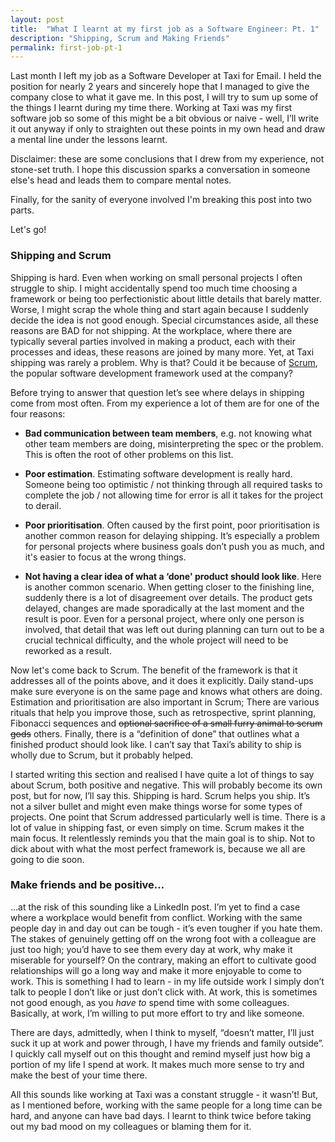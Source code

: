 ```yaml
---
layout: post
title:  "What I learnt at my first job as a Software Engineer: Pt. 1"
description: "Shipping, Scrum and Making Friends"
permalink: first-job-pt-1
---
```

Last month I left my job as a Software Developer at Taxi for Email. I held the position for nearly 2 years and sincerely hope that I managed to give the company close to what it gave me. In this post, I will try to sum up some of the things I learnt during my time there. Working at Taxi was my first software job so some of this might be a bit obvious or naive - well, I’ll write it out anyway if only to straighten out these points in my own head and draw a mental line under the lessons learnt.  

Disclaimer: these are some conclusions that I drew from my experience, not stone-set truth. I hope this discussion sparks a conversation in someone else's head and leads them to compare mental notes.

Finally, for the sanity of everyone involved I'm breaking this post into two parts.

Let's go!

### Shipping and Scrum

Shipping is hard. Even when working on small personal projects I often struggle to ship.  I might accidentally spend too much time choosing a framework or being too perfectionistic about little details that barely matter. Worse, I might scrap the whole thing and start again because I suddenly decide the idea is not good enough. Special circumstances aside, all these reasons are BAD for not shipping. At the workplace, where there are typically several parties involved in making a product, each with their processes and ideas, these reasons are joined by many more. Yet, at Taxi shipping was rarely a problem. Why is that? Could it be because of [Scrum](https://en.wikipedia.org/wiki/Scrum_(software_development)), the popular software development framework used at the company?

Before trying to answer that question let’s see where delays in shipping come from most often. From my experience a lot  of them are for one of the four  reasons:

* **Bad communication between team members**, e.g. not knowing what other team members are doing, misinterpreting the spec or the problem. This is often the root of other problems on this list.

* **Poor estimation**.  Estimating software development is really hard. Someone being too optimistic / not thinking through all required tasks to complete the job / not allowing time for error is all it takes for the project to derail.

* **Poor prioritisation**.  Often caused by the first point,  poor prioritisation is another common reason for delaying shipping. It’s especially a problem for personal projects where business goals don’t push you as much, and it's easier to focus at the wrong things.

* **Not having a clear idea of what a ‘done' product should look like**. Here is another common scenario.  When getting closer to the finishing line, suddenly there is a lot of disagreement over details. The product gets delayed, changes are made sporadically at the last moment and the result is poor.  Even for a personal project, where only one person is involved, that detail that was left out during planning can turn out to be a crucial technical difficulty, and the whole project will need to be reworked as a result.

Now let's come back to Scrum. The benefit of the framework is that it addresses all of the points above, and it does it explicitly. Daily stand-ups make sure everyone is on the same page and knows what others are doing. Estimation and prioritisation are also important in Scrum; There are various rituals that help you improve those, such as retrospective, sprint planning,  Fibonacci sequences and ~~optional sacrifice of a small furry animal to scrum gods~~ others. Finally, there is a “definition of done” that outlines what a finished product should look like. I can’t say that Taxi’s ability to ship is wholly due to Scrum, but it probably helped.

I started writing this section and realised I have quite a lot of things to say about Scrum, both positive and negative. This will probably become its own post, but for now, I’ll say this. Shipping is hard. Scrum helps you ship. It’s not a silver bullet and might even make things worse for some types of projects. One point that Scrum addressed particularly well is time. There is a lot of value in shipping fast, or even simply on time. Scrum makes it the main focus. It relentlessly reminds you that the main goal is to ship. Not to dick about with what the most perfect framework is, because we all are going to die soon.

### Make friends and be positive…

…at the risk of this sounding like a LinkedIn post.  I’m yet to find a case where a workplace would benefit from conflict. Working with the same people day in and day out can be tough - it’s even tougher if you hate them. The stakes of genuinely getting off on the wrong foot with a colleague are just too high; you’d have to see them every day at work, why make it miserable for yourself? On the contrary, making an effort to cultivate good relationships will go a long way and make it more enjoyable to come to work. This is something I had to learn - in my life outside work I simply don’t talk to people I don’t like or just don’t click with. At work, this is sometimes not good enough, as you _have to_ spend time with some colleagues. Basically, at work, I’m willing to put more effort to try and like someone.

There are days, admittedly, when  I think to myself, “doesn’t matter, I’ll just suck it up at work and power through, I have my friends and family outside”. I quickly call myself out on this thought and remind myself just how big a portion of my life I spend at work. It makes much more sense to try and make the best of your time there.

All this sounds like working at Taxi was a constant struggle - it wasn’t! But,  as  I  mentioned before, working with the same people for a long time can be hard, and anyone can have bad days. I learnt to think twice before taking out my bad mood on my colleagues or blaming them for it.
